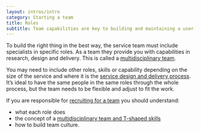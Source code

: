 ```yaml
---
layout: intros/intro
category: Starting a team
title: Roles
subtitle: Team capabilities are key to building and maintaining a user-centred service. You need team members with a range of skills and who are open to collaborating.
---
```


To build the right thing in the best way, the service team must include specialists in specific  roles. As a team they provide you with capabilities in research, design and delivery. This is called a [multidisciplinary team](../multidisciplinary-team/).

You may need to include other roles, skills or capability depending on the size of the service and where it is the [service design and delivery process](../../service-design-delivery-process/). It’s ideal to have the same people in the same roles through the whole process, but the team needs to be flexible and adjust to fit the work.


If you are responsible for [recruiting for a team](../recruiting-team/) you should understand:
-  what each role does
-  the concept of a [multidisciplinary team and T-shaped skills](../multidisciplinary-team/)
-  how to build team culture.
